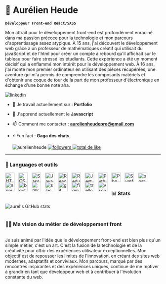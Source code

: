 # 🙋 Aurélien Heude

**`Développeur Front-end React/SASS`**

Mon attrait pour le développement front-end est profondément enraciné dans ma passion précoce pour la technologie et mon parcours d'apprentissage assez atypique. À 15 ans, j'ai découvert le développement web grâce à un professeur de mathématiques créatif qui utilisait du javaScript et de l'html pour créer un compte à rebourd qu'il affichait sur le tableau pour faire stressé les étudiants. Cette expérience a été un moment décisif qui a enflammé mon intérêt pour le développement web. À 16 ans, j'ai monté mon premier ordinateur en utilisant des pièces récupérées, une aventure qui m'a permis de comprendre les composants matériels et d'obtenir une coque de tour de la part de mon professeur d'électronique en échange d'une bonne note aha.

<p align="left"><a href="https://www.linkedin.com/in/aurelienheude/" target="blank"><img src="https://img.shields.io/badge/LinkedIn-0077B5?style=for-the-badge&logo=linkedin&logoColor=white&style=flat" alt="linkedin" /></a>

- 🔭 Je travail actuellement sur : **Portfolio**

- 🌱 J'apprend actuellement le **Javascript**

- 📫 Comment me contacter : **aurelienheudepro@gmail.com**

- ⚡ Fun fact : **Gaga des chats.**

   <p align="left">
    <img src="https://komarev.com/ghpvc/?username=aurelienheude&label=Profil%20vu&color=0e75b6&style=for-the-badge" alt="aurelienheude" />
      <a href="https://github.com/aurelienheude?tab=followers"><img alt="followers" title="Suivez moi sur Github" src="https://custom-icon-badges.demolab.com/github/followers/aurelienheude?color=236ad3&labelColor=1155ba&style=for-the-badge&logo=person-add&label=Follow&logoColor=white"/> <a href="https://github.com/aurelienheude?tab=repositories&sort=stargazers"><img alt="total de like" title="Total stars on GitHub" src="https://custom-icon-badges.demolab.com/github/stars/aurelienheude?color=55960c&style=for-the-badge&labelColor=488207&logo=star"/></a>
   </p>

---

### 🧰 Languages et outils

<img align="left" alt="HTML" width="30px" style="padding-right:10px;" src="https://cdn.jsdelivr.net/gh/devicons/devicon/icons/html5/html5-plain.svg" />
<img align="left" alt="CSS" width="30px" style="padding-right:10px;" src="https://cdn.jsdelivr.net/gh/devicons/devicon/icons/css3/css3-plain.svg" />
<img align="left" alt="Sass" width="30px" style="padding-right:10px;" src="https://cdn.jsdelivr.net/gh/devicons/devicon/icons/sass/sass-original.svg" />
<img align="left" alt="JavaScript" width="30px" style="padding-right:10px;" src="https://cdn.jsdelivr.net/gh/devicons/devicon/icons/javascript/javascript-plain.svg" />
<img align="left" alt="React" width="30px" style="padding-right:10px;" src="https://cdn.jsdelivr.net/gh/devicons/devicon/icons/react/react-original.svg" />
<img align="left" alt="Redux" width="30px" style="padding-right:10px;" src="https://cdn.jsdelivr.net/gh/devicons/devicon/icons/redux/redux-original.svg" />
<img align="left" alt="Jest" width="30px" style="padding-right:10px;" src="https://cdn.jsdelivr.net/gh/devicons/devicon/icons/jest/jest-plain.svg" />
<img align="left" alt="Python" width="30px" style="padding-right:10px;" src="https://cdn.jsdelivr.net/gh/devicons/devicon/icons/python/python-plain.svg" />
<img align="left" alt="Php" width="30px" style="padding-right:10px;" src="https://cdn.jsdelivr.net/gh/devicons/devicon/icons/php/php-plain.svg" />
<img align="left" alt="Symfony" width="30px" style="padding-right:10px;" src="https://cdn.jsdelivr.net/gh/devicons/devicon/icons/symfony/symfony-original.svg" />
<img align="left" alt="postgresql" width="30px" style="padding-right:10px;" src="https://cdn.jsdelivr.net/gh/devicons/devicon/icons/postgresql/postgresql-plain-wordmark.svg" />
<img align="left" alt="npm" width="30px" style="padding-right:10px;" src="https://cdn.jsdelivr.net/gh/devicons/devicon/icons/npm/npm-original-wordmark.svg" />
<img align="left" alt="bootstrap" width="30px" style="padding-right:10px;" src="https://cdn.jsdelivr.net/gh/devicons/devicon/icons/bootstrap/bootstrap-original-wordmark.svg" />
<img align="left" alt="mysql" width="30px" style="padding-right:10px;" src="https://cdn.jsdelivr.net/gh/devicons/devicon/icons/mysql/mysql-original-wordmark.svg" />
<img align="left" alt="slack" width="30px" style="padding-right:10px;" src="https://cdn.jsdelivr.net/gh/devicons/devicon/icons/slack/slack-original.svg" />
<img align="left" alt="git" width="30px" style="padding-right:10px;" src="https://cdn.jsdelivr.net/gh/devicons/devicon/icons/git/git-original.svg" />
<img align="left" alt="figma" width="30px" style="padding-right:10px;" src="https://cdn.jsdelivr.net/gh/devicons/devicon/icons/figma/figma-original.svg" />
<img align="left" alt="trello" width="30px" style="padding-right:10px;" src="https://cdn.jsdelivr.net/gh/devicons/devicon/icons/trello/trello-plain.svg" />
<img align="left" alt="vscode" width="30px" style="padding-right:10px;" src="https://cdn.jsdelivr.net/gh/devicons/devicon/icons/vscode/vscode-original.svg" />
<br />

#

### 📊 Stats

![aurel's GitHub stats](https://github-readme-stats.vercel.app/api?username=aurelienheude&show_icons=true&theme=gruvbox)

#

<h3>👨‍💻 Ma vision du métier de développement front</h3><br/>
Je suis animé par l'idée que le développement front-end est bien plus qu'un simple métier, c'est un art. C'est la fusion de la technologie et de la créativité pour offrir des expériences utilisateur exceptionnelles. Mon objectif est de repousser les limites de l'innovation, en créant des sites web modernes, adaptatifs et conviviaux. Mon parcours, marqué par des rencontres inspirantes et des expériences uniques, continue de me motiver à grandir en tant que développeur web et à contribuer à l'évolution constante du web.

[Mon Site Web]: https://aurelienheude.com
[Linkedin]: https://youtube.com/fknight